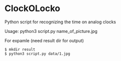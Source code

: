 # ClockOLocko
Python script for recognizing the time on analog clocks

Usage: python3 script.py name_of_picture.jpg

For expamle (need result dir for output)

```
$ mkdir result
$ python3 script.py data/1.jpg
```
